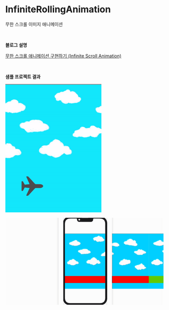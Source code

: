 # InfiniteRollingAnimation
무한 스크롤 이미지 애니메이션

<br>

**블로그 설명**

[무한 스크롤 애니메이션 구현하기 (Infinite Scroll Animation)](https://swieeft.github.io/2021/11/30/InfiniteScrollAnimation.html)

<br>

**샘플 프로젝트 결과**

![sample1](InfiniteRollingAnimation/SampleImages/sample1.gif)

![sample3](InfiniteRollingAnimation/SampleImages/sample3.gif)
